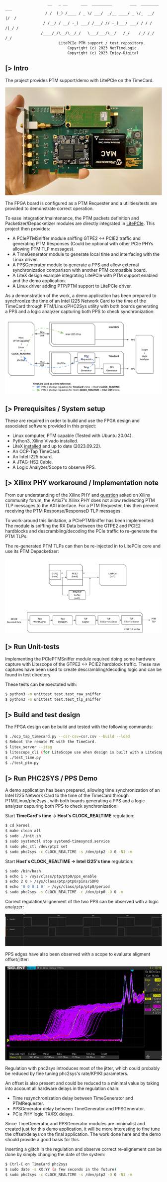 ```
                   __   _ __      ___  _________        ___  ________  ___
                  / /  (_) /____ / _ \/ ___/  _/__ ____/ _ \/_  __/  |/  /
                 / /__/ / __/ -_) ___/ /___/ // -_)___/ ___/ / / / /|_/ /
                /____/_/\__/\__/_/   \___/___/\__/   /_/    /_/ /_/  /_/
                        LitePCIe PTM support / test repository.
                            Copyright (c) 2023 NetTimeLogic
                            Copyright (c) 2023 Enjoy-Digital
```

[> Intro
--------

The project provides PTM support/demo with LitePCIe on the TimeCard.

![](doc/timecard.png)

The FPGA board is configured as a PTM Requester and a utilities/tests are provided to demonstrate correct operation.

To ease integration/maintenance, the PTM packets definition and Packetizer/Depacketizer modules are directly integrated in [LitePCIe](https://github.com/enjoy-digital/litepcie). This project then provides:
- A PCIePTMSniffer module sniffing GTPE2 <-> PCIE2 traffic and generating PTM Responses (Could be optional with other PCIe PHYs allowing PTM TLP messages).
- A TimeGenerator module to generate local time and interfacing with the Linux driver.
- A PPSGenerator module to generate a PPS and allow external synchronization comparison with another PTM compatible board.
- A LiteX design example integrating LitePCIe with PTM support enabled and the demo application.
- A Linux driver adding PTP/PTM support to LitePCIe driver.


As a demonstration of the work, a demo application has been prepared to synchronize the time of an Intel I225 Network Card to the time of the TimeCard through PTM/Linux/PHC2Sys utility with both boards generating a PPS and a logic analyzer capturing both PPS to check synchronization:

![](doc/ptm_setup.png)

[> Prerequisites / System setup
-------------------------------
These are required in order to build and use the FPGA design and associated software provided in this project:
- Linux computer, PTM capable (Tested with Ubuntu 20.04).
- Python3, Xilinx Vivado installed.
- LiteX [installed](https://github.com/enjoy-digital/litex/wiki/Installation#litex-installation-guide) and up to date (2023.09.22).
- An OCP-Tap TimeCard.
- An Intel I225 board.
- A JTAG-HS2 Cable.
- A Logic Analyzer/Scope to observe PPS.

[> Xilinx PHY workaround / Implementation note
----------------------------------------------

From our understanding of the Xilinx PHY and [question](https://support.xilinx.com/s/question/0D54U00007HkzneSAB/receive-all-message-tlps-on-user-interface-7-series-fpga-integrated-block?language=en_US) asked on Xilinx community forum, the Artix7's Xilinx PHY does not allow redirecting PTM TLP messages to the AXI interface. For a PTM Requester, this then prevent receiving the PTM Response/ResponseD TLP messages.

To work-around this limitation, a PCIePTMSniffer has been implemented: The module is sniffing the RX Data between the GTPE2 and PCIE2 hardblocks and descrambling/decoding the PCIe traffic to re-generate the PTM TLPs.

The re-generated PTM TLPs can then be re-injected in to LitePCIe core and use its PTM Depacketizer:

![](doc/ptm_sniffer.png)

[> Run Unit-tests
-----------------

Implementing the PCIePTMSniffer module required doing some hardware capture with Litescope of the GTPE2 <-> PCIE2 hardblock traffic. These raw captures have been used to create descrambling/decoding logic and can be found in test directory.

These tests can be exectuted with:
```sh
$ python3 -m unittest test.test_raw_sniffer
$ python3 -m unittest test.test_tlp_sniffer
```

[> Build and test design
------------------------
The FPGA design can be build and tested with the following commands:

```sh
$ ./ocp_tap_timecard.py --csr-csv=csr.csv --build --load
$ Reboot the remote PC with the TimeCard.
$ litex_server --jtag
$ litescope_cli (for LiteScope use when design is built with a LiteScope analyzer probe)
$ ./test_time.py
$ ./test_ptm.py
```

[> Run PHC2SYS / PPS Demo
-------------------------

A demo application has been prepared, allowing time synchronization of an Intel I225 Network Card to the time of the TimeCard through PTM/Linux/phc2sys , with both boards generating a PPS and a logic analyzer capturing both PPS to check synchronization:

Start **TimeCard's time -> Host's CLOCK_REALTIME** regulation:
```sh
$ cd kernel
$ make clean all
$ sudo ./init.sh
$ sudo systemctl stop systemd-timesyncd.service
$ sudo phc_ctl /dev/ptp2 set
$ sudo phc2sys -c CLOCK_REALTIME -s /dev/ptp2 -O 0 -N1 -m
```

Start **Host's CLOCK_REALTIME -> Intel I225's time** regulation:
```sh
$ sudo /bin/bash
$ echo 1 > /sys/class/ptp/ptp0/pps_enable
$ echo 2 0 > /sys/class/ptp/ptp0/pins/SDP0
$ echo '0 0 0 1 0' > /sys/class/ptp/ptp0/period
$ sudo phc2sys -s CLOCK_REALTIME -c /dev/ptp0 -O 0 -m
```

Correct regulation/alignement of the two PPS can be observed with a logic analyzer:

![](doc/ptm_demo_pps_alignment.png)

PPS edges have also been observed with a scope to evaluate aligment offset/jitter:

![](doc/ptm_demo_pps_jitter.png)

Regulation with phc2sys introduces most of the jitter, which could probably be reduced by fine tuning
phc2sys's rate/KP/KI parameters.

An offset is also present and could be reduced to a minimal value by taking into account all hardware
delays in the regulation chain:
- Time resynchronization delay between TimeGenerator and PTMRequester.
- PPSGenerator delay between TimeGenerator and PPSGenerator.
- PCIe PHY logic TX/RX delays.

Since TimeGenerator and PPSGenerator modules are minimalist and created just for this demo application, it will
be more interesting to fine tune the offset/delays on the final application. The work done here and
the demo should provide a good basis for this.

Inserting a glitch in the regulation and observe correct re-alignement can be done by simply changing
the date of the system:

```sh
$ Ctrl-C on TimeCard phc2sys
$ sudo date -s XX:YY (a few seconds in the future)
$ sudo phc2sys -c CLOCK_REALTIME -s /dev/ptp2 -O 0 -N1 -m
```